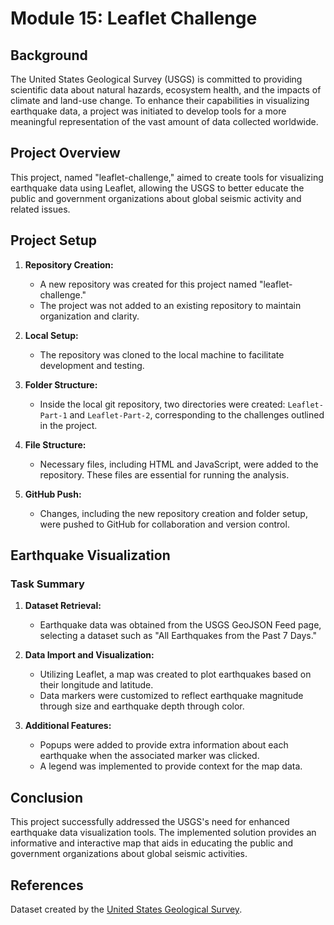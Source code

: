 # Module 15: Leaflet Challenge

## Background

The United States Geological Survey (USGS) is committed to providing scientific data about natural hazards, ecosystem health, and the impacts of climate and land-use change. To enhance their capabilities in visualizing earthquake data, a project was initiated to develop tools for a more meaningful representation of the vast amount of data collected worldwide.

## Project Overview

This project, named "leaflet-challenge," aimed to create tools for visualizing earthquake data using Leaflet, allowing the USGS to better educate the public and government organizations about global seismic activity and related issues.

## Project Setup

1. **Repository Creation:**
   - A new repository was created for this project named "leaflet-challenge."
   - The project was not added to an existing repository to maintain organization and clarity.

2. **Local Setup:**
   - The repository was cloned to the local machine to facilitate development and testing.

3. **Folder Structure:**
   - Inside the local git repository, two directories were created: `Leaflet-Part-1` and `Leaflet-Part-2`, corresponding to the challenges outlined in the project.

4. **File Structure:**
   - Necessary files, including HTML and JavaScript, were added to the repository. These files are essential for running the analysis.

5. **GitHub Push:**
   - Changes, including the new repository creation and folder setup, were pushed to GitHub for collaboration and version control.

## Earthquake Visualization

### Task Summary

1. **Dataset Retrieval:**
   - Earthquake data was obtained from the USGS GeoJSON Feed page, selecting a dataset such as "All Earthquakes from the Past 7 Days."

2. **Data Import and Visualization:**
   - Utilizing Leaflet, a map was created to plot earthquakes based on their longitude and latitude.
   - Data markers were customized to reflect earthquake magnitude through size and earthquake depth through color.

3. **Additional Features:**
   - Popups were added to provide extra information about each earthquake when the associated marker was clicked.
   - A legend was implemented to provide context for the map data.

## Conclusion

This project successfully addressed the USGS's need for enhanced earthquake data visualization tools. The implemented solution provides an informative and interactive map that aids in educating the public and government organizations about global seismic activities. 

## References

Dataset created by the [United States Geological Survey]([<link-to-dataset>](https://earthquake.usgs.gov/earthquakes/feed/v1.0/geojson.php)).

